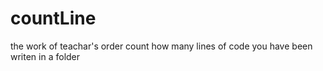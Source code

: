 # countLine
the work of teachar's order 
count how many lines of code you have been writen in a folder 
